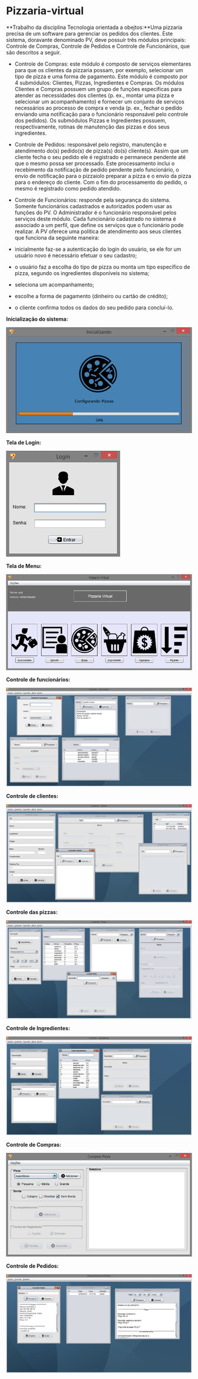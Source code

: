 # Pizzaria-virtual
**Trabalho da disciplina Tecnologia orientada a obejtos:**Uma pizzaria precisa de um software para gerenciar os pedidos dos clientes. Este sistema, doravante denominado PV, deve possuir três módulos principais: Controle de Compras, Controle de Pedidos e Controle de Funcionários, que são descritos a seguir.

- Controle de Compras: este módulo é composto de serviços elementares para que os clientes da pizzaria possam, por exemplo, selecionar um tipo de pizza e uma forma de pagamento. Este módulo é composto por 4 submódulos: Clientes, Pizzas, Ingredientes e Compras. Os módulos Clientes e Compras possuem um grupo de funções específicas para atender as necessidades dos clientes (p. ex., montar uma pizza e selecionar um acompanhamento) e fornecer um conjunto de serviços necessários ao processo de compra e venda (p. ex., fechar o pedido enviando uma notificação para o funcionário responsável pelo controle dos pedidos). Os submódulos Pizzas e Ingredientes possuem, respectivamente, rotinas de manutenção das pizzas e dos seus ingredientes.

- Controle de Pedidos: responsável pelo registro, manutenção e atendimento do(s) pedido(s) de pizza(s) do(s) cliente(s). Assim que um cliente fecha o seu pedido ele é registrado e permanece pendente até que o mesmo possa ser processado. Este processamento inclui o recebimento da notificação de pedido pendente pelo funcionário, o envio de notificação para o pizzaiolo preparar a pizza e o envio da pizza para o endereço do cliente. Com o fim do processamento do pedido, o mesmo é registrado como pedido atendido.

- Controle de Funcionários: responde pela segurança do sistema. Somente funcionários cadastrados e autorizados podem usar as funções do PV. O Administrador é o funcionário responsável pelos serviços deste módulo. Cada funcionário cadastrado no sistema é associado a um perfil, que define os serviços que o funcionário pode realizar. A PV oferece uma política de atendimento aos seus clientes que funciona da seguinte maneira:

 * inicialmente faz-se a autenticação do login do usuário, se ele for um usuário novo é necessário efetuar o seu cadastro;

 * o usuário faz a escolha do tipo de pizza ou monta um tipo específico de pizza, segundo os ingredientes disponíveis no sistema;

 * seleciona um acompanhamento;

 * escolhe a forma de pagamento (dinheiro ou cartão de crédito);

 * o cliente confirma todos os dados do seu pedido para concluí-lo.
 
 
 **Inicialização do sistema:**

![alt text](Pizzaria/prints/inicializando.png "Inicializando")

**Tela de Login:**

![alt text](Pizzaria/prints/login.png "Tela de Login")

**Tela de Menu:**

![alt text](Pizzaria/prints/menu.png "Tela de Menu")

**Controle de funcionários:**

![alt text](Pizzaria/prints/funcionario.png "Controle de funcionários")

**Controle de clientes:**

![alt text](Pizzaria/prints/cliente.png "Controle de clientes")

**Controle das pizzas:**

![alt text](Pizzaria/prints/pizza.png "Pizzas")

**Controle de Ingredientes:**

![alt text](Pizzaria/prints/ingredientes.png "Ingredientes")

**Controle de Compras:**

![alt text](Pizzaria/prints/comprar.png "Comprar")

**Controle de Pedidos:**

![alt text](Pizzaria/prints/pedidos.png "Pedidos")
